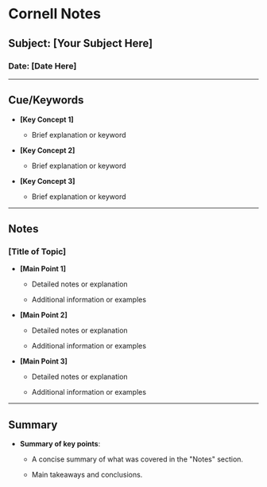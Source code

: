 # Cornell Notes

 

## Subject: [Your Subject Here]

### Date: [Date Here]

 

---

 

## **Cue/Keywords**

 

- **[Key Concept 1]**

  - Brief explanation or keyword

 

- **[Key Concept 2]**

  - Brief explanation or keyword

 

- **[Key Concept 3]**

  - Brief explanation or keyword

 

---

 

## **Notes**

 

### [Title of Topic]

 

- **[Main Point 1]**

  - Detailed notes or explanation

  - Additional information or examples

  

- **[Main Point 2]**

  - Detailed notes or explanation

  - Additional information or examples

  

- **[Main Point 3]**

  - Detailed notes or explanation

  - Additional information or examples

 

---

 

## **Summary**

 

- **Summary of key points**:

  - A concise summary of what was covered in the "Notes" section.

  - Main takeaways and conclusions.